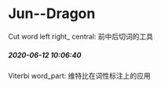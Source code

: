 # Jun--Dragon



Cut word left right_ central: 前中后切词的工具

##### 2020-06-12 10:06:40

Viterbi word_part: 维特比在词性标注上的应用

